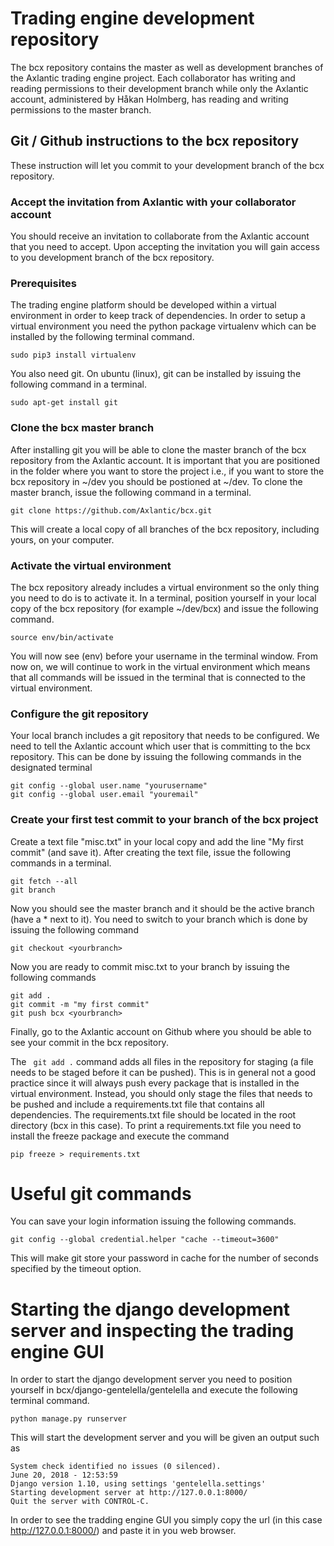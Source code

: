 # Trading engine development repository

The bcx repository contains the master as well as development branches of the
Axlantic trading engine project. Each collaborator has writing and reading
permissions to their development branch while only the Axlantic account, administered by Håkan Holmberg, has reading and writing permissions to the
master branch.

## Git / Github instructions to the bcx repository

These instruction will let you commit to your development branch of the bcx repository.

### Accept the invitation from Axlantic with your collaborator account

You should receive an invitation to collaborate from the Axlantic account
that you need to accept. Upon accepting the invitation you will gain access to you
development branch of the bcx repository. 
 
### Prerequisites

The trading engine platform should be developed within a virtual environment in
order to keep track of dependencies. In order to setup a virtual environment you
need the python package virtualenv which can be installed by the following
terminal command.

```
sudo pip3 install virtualenv
```

You also need git. On ubuntu (linux), git can be installed by issuing the following command in a terminal.

```
sudo apt-get install git
``` 

### Clone the bcx master branch

After installing git you will be able to clone the master branch of the bcx repository from the
Axlantic account. It is important that you are positioned in the folder where you want to
store the project i.e., if you want to store the bcx repository in ~/dev you
should be postioned at ~/dev. To clone the master branch, issue the following
command in a terminal.

```
git clone https://github.com/Axlantic/bcx.git
```

This will create a local copy of all branches of the bcx repository, including yours, on your computer.

### Activate the virtual environment 

The bcx repository already includes a virtual environment so the only thing you
need to do is to activate it. In a terminal, position yourself in your local copy of the bcx repository (for
example ~/dev/bcx) and issue the following command.

```
source env/bin/activate
```

You will now see (env) before your username in the terminal window. From now on,
we will continue to work in the virtual environment which means that all commands
will be issued in the terminal that is connected to the virtual environment.

### Configure the git repository
Your local branch includes a git repository that needs to be configured. We need
to tell the Axlantic account which user that is committing to the
bcx repository. This can be done by issuing the following commands in the
designated terminal

```
git config --global user.name "yourusername"
git config --global user.email "youremail"
```

### Create your first test commit to your branch of the bcx project

Create a text file "misc.txt" in your local copy and add the line "My first commit" (and save it). After creating the text file, issue the following commands in a terminal.

```
git fetch --all
git branch
```

Now you should see the master branch and it should be the active branch (have a * next to it). You need to switch to your branch which is done by issuing the following command

```
git checkout <yourbranch> 
```

Now you are ready to commit misc.txt to your branch by issuing the following commands

```
git add . 
git commit -m "my first commit"
git push bcx <yourbranch>
```

Finally, go to the Axlantic account on Github where you should be able to see
your commit in the bcx repository.

The ` git add .` command adds all files in the repository for staging (a file
needs to be staged before it can be pushed). This is in general not a good practice
since it will always push every package that is installed in the virtual
environment. Instead, you should only stage the files that needs to be pushed and
include a requirements.txt file that contains all dependencies. The
requirements.txt file should be located in the root directory (bcx in this case). To print a
requirements.txt file you need to install the freeze package and execute the command

```
pip freeze > requirements.txt
```

# Useful git commands

You can save your login information issuing the following commands.

```
git config --global credential.helper "cache --timeout=3600"

```

This will make git store your password in cache for the number of seconds
specified by the timeout option.


# Starting the django development server and inspecting the trading engine GUI

In order to start the django development server you need to position yourself in
bcx/django-gentelella/gentelella and execute the following terminal command.

```
python manage.py runserver

```

This will start the development server and you will be given an output such as


```
System check identified no issues (0 silenced).
June 20, 2018 - 12:53:59
Django version 1.10, using settings 'gentelella.settings'
Starting development server at http://127.0.0.1:8000/
Quit the server with CONTROL-C.

```
In order to see the tradding engine GUI you simply copy the url (in this case
http://127.0.0.1:8000/) and paste it in you web browser.



